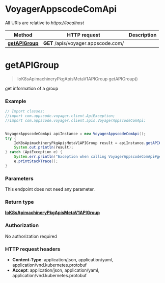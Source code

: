 # VoyagerAppscodeComApi

All URIs are relative to *https://localhost*

Method | HTTP request | Description
------------- | ------------- | -------------
[**getAPIGroup**](VoyagerAppscodeComApi.md#getAPIGroup) | **GET** /apis/voyager.appscode.com/ | 


<a name="getAPIGroup"></a>
# **getAPIGroup**
> IoK8sApimachineryPkgApisMetaV1APIGroup getAPIGroup()



get information of a group

### Example
```java
// Import classes:
//import com.appscode.voyager.client.ApiException;
//import com.appscode.voyager.client.apis.VoyagerAppscodeComApi;


VoyagerAppscodeComApi apiInstance = new VoyagerAppscodeComApi();
try {
    IoK8sApimachineryPkgApisMetaV1APIGroup result = apiInstance.getAPIGroup();
    System.out.println(result);
} catch (ApiException e) {
    System.err.println("Exception when calling VoyagerAppscodeComApi#getAPIGroup");
    e.printStackTrace();
}
```

### Parameters
This endpoint does not need any parameter.

### Return type

[**IoK8sApimachineryPkgApisMetaV1APIGroup**](IoK8sApimachineryPkgApisMetaV1APIGroup.md)

### Authorization

No authorization required

### HTTP request headers

 - **Content-Type**: application/json, application/yaml, application/vnd.kubernetes.protobuf
 - **Accept**: application/json, application/yaml, application/vnd.kubernetes.protobuf

